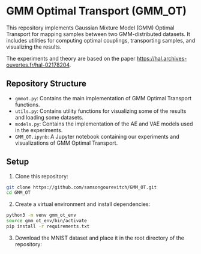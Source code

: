 # GMM Optimal Transport (GMM_OT)

This repository implements Gaussian Mixture Model (GMM) Optimal Transport for mapping samples between two GMM-distributed datasets. It includes utilities for computing optimal couplings, transporting samples, and visualizing the results.

The experiments and theory are based on the paper https://hal.archives-ouvertes.fr/hal-02178204.

## Repository Structure

- `gmmot.py`: Contains the main implementation of GMM Optimal Transport functions.
- `utils.py`: Contains utility functions for visualizing some of the results and loading some datasets.
- `models.py`: Contains the implementation of the AE and VAE models used in the experiments.
- `GMM_OT.ipynb`: A Jupyter notebook containing our experiments and visualizations of GMM Optimal Transport.

## Setup

1. Clone this repository:

```bash
git clone https://github.com/samsongourevitch/GMM_OT.git
cd GMM_OT
```

2. Create a virtual environment and install dependencies:

```bash
python3 -m venv gmm_ot_env
source gmm_ot_env/bin/activate
pip install -r requirements.txt
```

3. Download the MNIST dataset and place it in the root directory of the repository:

```bash



